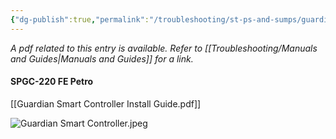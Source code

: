 ```yaml
---
{"dg-publish":true,"permalink":"/troubleshooting/st-ps-and-sumps/guardian-smart-controller/"}
---
```


*A pdf related to this entry is available.  Refer to [[Troubleshooting/Manuals and Guides\|Manuals and Guides]] for a link.*

#### SPGC-220 FE Petro
[[Guardian Smart Controller Install Guide.pdf]]

![Guardian Smart Controller.jpeg](/img/user/Assets/Images/Guardian%20Smart%20Controller.jpeg)

